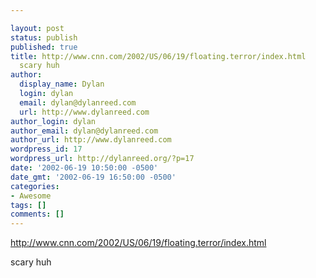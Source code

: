 ```yaml
---

layout: post
status: publish
published: true
title: http://www.cnn.com/2002/US/06/19/floating.terror/index.html
  scary huh
author:
  display_name: Dylan
  login: dylan
  email: dylan@dylanreed.com
  url: http://www.dylanreed.com
author_login: dylan
author_email: dylan@dylanreed.com
author_url: http://www.dylanreed.com
wordpress_id: 17
wordpress_url: http://dylanreed.org/?p=17
date: '2002-06-19 10:50:00 -0500'
date_gmt: '2002-06-19 16:50:00 -0500'
categories:
- Awesome
tags: []
comments: []
---
```


http://www.cnn.com/2002/US/06/19/floating.terror/index.html

scary huh
